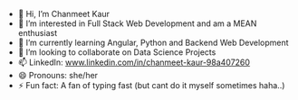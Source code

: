 - 👋 Hi, I’m Chanmeet Kaur 
- 👀 I’m interested in Full Stack Web Development and am a MEAN enthusiast
- 🌱 I’m currently learning Angular, Python and Backend Web Development 
- 💞️ I’m looking to collaborate on Data Science Projects
- 📫 LinkedIn: www.linkedin.com/in/chanmeet-kaur-98a407260
- 😄 Pronouns: she/her
- ⚡ Fun fact: A fan of typing fast (but cant do it myself sometimes haha..) 

<!---
chanmeet01/chanmeet01 is a ✨ special ✨ repository because its `README.md` (this file) appears on your GitHub profile.
You can click the Preview link to take a look at your changes.
--->
